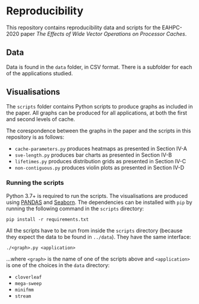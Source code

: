 # Reproducibility

This repository contains reproducibility data and scripts for the EAHPC-2020 paper _The Effects of Wide Vector Operations on Processor Caches_.

## Data

Data is found in the `data` folder, in CSV format.
There is a subfolder for each of the applications studied.

## Visualisations

The `scripts` folder contains Python scripts to produce graphs as included in the paper.
All graphs can be produced for all applications, at both the first and second levels of cache.

The corespondence between the graphs in the paper and the scripts in this repository is as follows:

* `cache-parameters.py` produces heatmaps as presented in Section IV-A
* `sve-length.py` produces bar charts as presented in Section IV-B
* `lifetimes.py` produces distribution grids as presented in Section IV-C
* `non-contiguous.py` produces violin plots as presented in Section IV-D

### Running the scripts

Python 3.7+ is required to run the scripts.
The visualisations are produced using [PANDAS](https://pandas.pydata.org/) and [Seaborn](https://seaborn.pydata.org/).
The dependencies can be installed with `pip` by running the following command in the `scripts` directory:

    pip install -r requirements.txt

All the scripts have to be run from inside the `scripts` directory (because they expect the data to be found in `../data`).
They have the same interface:

    ./<graph>.py <application>

...where `<graph>` is the name of one of the scripts above and `<application>` is one of the choices in the `data` directory:

* `cloverleaf`
* `mega-sweep`
* `minifmm`
* `stream`
